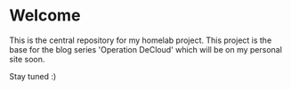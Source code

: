 # Welcome

This is the central repository for my homelab project. This project is the base for the blog series 'Operation DeCloud' which will be on my personal site soon.

Stay tuned :)
